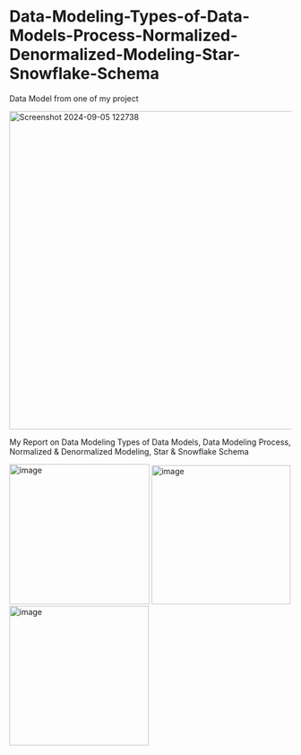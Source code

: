 # Data-Modeling-Types-of-Data-Models-Process-Normalized-Denormalized-Modeling-Star-Snowflake-Schema
Data Model from one of my project 

<img width="568" alt="Screenshot 2024-09-05 122738" src="https://github.com/user-attachments/assets/8643e945-ecb3-47d7-b9a3-291cffd78780">


My Report on Data Modeling Types of Data Models, Data Modeling Process, Normalized & Denormalized Modeling, Star & Snowflake Schema

<img width="250" alt="image" src="https://github.com/user-attachments/assets/985ece69-f8d6-4293-a920-ad67e42fac9e">

<img width="248" alt="image" src="https://github.com/user-attachments/assets/5053fe26-e072-49c8-9e89-324794c4ba9e">

<img width="249" alt="image" src="https://github.com/user-attachments/assets/9aa08730-3d88-4687-9f86-87f8122f2b7a">


